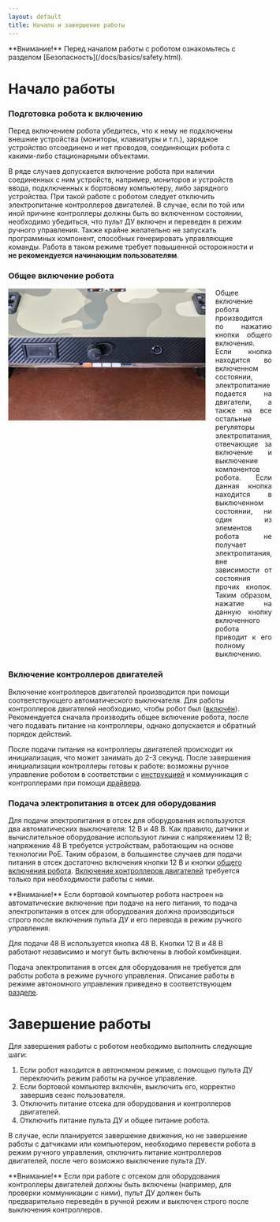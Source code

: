 ```yaml
---
layout: default
title: Начало и завершение работы
---
```


<div class="warning" markdown="1">
**Внимание!** Перед началом работы с роботом ознакомьтесь с разделом [Безопасность](/docs/basics/safety.html).
</div>

# Начало работы

### Подготовка робота к включению

Перед включением робота убедитесь, что к нему не подключены внешние устройства (мониторы, клавиатуры и т.п.), зарядное устройство отсоединено и нет проводов, соединяющих робота с какими-либо стационарными объектами.   

В ряде случаев допускается включение робота при наличии соединенных с ним устройств, например, мониторов и устройств ввода, подключенных к бортовому компьютеру, либо зарядного устройства. При такой работе с роботом следует отключить электропитание контроллеров двигателей. В случае, если по той или иной причине контроллеры должны быть во включенном состоянии, необходимо убедиться, что пульт ДУ включен и переведен в режим ручного управления. Также крайне желательно не запускать программных компонент, способных генерировать управляющие команды. Работа в таком режиме требует повышенной осторожности и **не рекомендуется начинающим пользователям**.  

### Общее включение робота

<div style="display: flex;">
<div style="display: inline; min-width:400px; width:50%">
<img class="scalable" src="/assets/images/buttons/rear_panel.jpg">
</div>
<div style="margin-left: 20px; margin-top: 0px; text-align: justify; width:80%;" markdown="1">
Общее включение робота производится по нажатию кнопки общего включения. Если кнопка находится во включенном состоянии, электропитание подается на двигатели, а также на все остальные регуляторы электропитания, отвечающие за включение и выключение компонентов робота. Если данная кнопка находится в выключенном состоянии, ни один из элементов робота не получает электропитания, вне зависимости от состояния прочих кнопок. Таким образом, нажатие на данную кнопку включенного робота приводит к его полному выключению.  
</div>
</div>

### Включение контроллеров двигателей

Включение контроллеров двигателей производится при помощи соответствующего автоматического выключателя. Для работы контроллеров двигателей необходимо, чтобы робот был ([включён](#общее-включение-робота)). Рекомендуется сначала производить общее включение робота, после чего подавать питание на контроллеры, однако допускается и обратный порядок действий.

После подачи питания на контроллеры двигателей происходит их инициализация, что может занимать до 2-3 секунд. После завершения инициализации контроллеры готовы к работе: возможны ручное управление роботом в соответствии с [инструкцией](/docs/workmodes/remote_control.html) и коммуникация с контроллерами при помощи [драйвера](https://github.com/kb-avrora/wombat_hardware_interface).

### Подача электропитания в отсек для оборудования

Для подачи электропитания в отсек для оборудования используются два автоматических выключателя: 12 В и 48 В. Как правило, датчики и вычислительное оборудование используют линии с напряжением 12 В; напряжение 48 В требуется устройствам, работающим на основе технологии PoE. Таким образом, в большинстве случаев для подачи питания в отсек достаточно включения кнопки 12 В и кнопки [общего включения робота](#общее-включение-робота). [Включение контроллеров двигателей](#включение-контроллеров-двигателей) требуется только при необходимости работы с ними.

<div class="warning" markdown="1">
**Внимание!** Если бортовой компьютер робота настроен на автоматические включение при подаче на него питания, то подача электропитания в отсек для оборудования должна производиться строго после включения пульта ДУ и его перевода в режим ручного управления.
</div>  

Для подачи 48 В используется кнопка 48 В. Кнопки 12 В и 48 В работают независимо и могут быть включены в любой комбинации.

Подача электропитания в отсек для оборудования не требуется для работы робота в режиме ручного управления. Описание работы в режиме автономного управления приведено в соответствующем [разделе](/docs/workmodes/autonomous.html).   

# Завершение работы

Для завершения работы с роботом необходимо выполнить следующие шаги:

1. Если робот находится в автономном режиме, с помощью пульта ДУ переключить режим работы на ручное управление.  
2. Если бортовой компьютер включён, выключить его, корректно завершив сеанс пользователя.  
3. Отключить питание отсека для оборудования и контроллеров двигателей.  
4. Отключить питание пульта ДУ и общее питание робота.

В случае, если планируется завершение движения, но не завершение работы с датчиками или компьютером, необходимо перевести робота в режим ручного управления, отключить питание контроллеров двигателей, после чего возможно выключение пульта ДУ.

<div class="warning" markdown="1">
**Внимание!** Если при работе с отсеком для оборудования контроллеры двигателей должны быть включены (например, для проверки коммуникации с ними), пульт ДУ должен быть предварительно переведён в ручной режим и выключен строго после выключения контроллеров.
</div>
